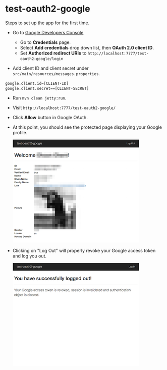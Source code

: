 # test-oauth2-google

Steps to set up the app for the first time.

* Go to [Google Developers Console](https://console.developers.google.com)

    * Go to **Credentials** page.
    * Select **Add credentials** drop down list, then **OAuth 2.0 client ID**.
    * Set **Authorized redirect URIs** to `http://localhost:7777/test-oauth2-google/login` 

* Add client ID and client secret under `src/main/resources/messages.properties`.

```
google.client.id=[CLIENT-ID]
google.client.secret==[CLIENT-SECRET]
```

* Run `mvn clean jetty:run`.

* Visit `http://localhost:7777/test-oauth2-google/`

* Click **Allow** button in Google OAuth.

* At this point, you should see the protected page displaying your Google profile.

    ![Protected page](readme/protected-page.png)

* Clicking on "Log Out" will properly revoke your Google access token and log you out.

    ![Goodbye page](readme/goodbye-page.png)

